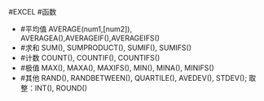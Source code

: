 #EXCEL #函数 

- #平均值 AVERAGE(num1,\[num2\]), AVERAGEA(),AVERAGEIF(),AVERAGEIFS()
- #求和 SUM(), SUMPRODUCT(), SUMIF(), SUMIFS()
- #计数 COUNT(), COUNTIF(), COUNTIFS()
- #极值 MAX(), MAXA(), MAXIFS(), MIN(), MINA(), MINIFS()
- #其他 RAND(), RANDBETWEEN(), QUARTILE(), AVEDEV(), STDEV(); 取整：INT(), ROUND()